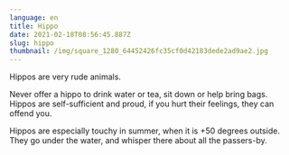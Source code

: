 ```yaml
---
language: en
title: Hippo
date: 2021-02-18T08:56:45.887Z
slug: hippo
thumbnail: /img/square_1280_64452426fc35cf0d42183dede2ad9ae2.jpg
---
```

Hippos are very rude animals.

Never offer a hippo to drink water or tea, sit down or help bring bags. Hippos are self-sufficient and proud, if you hurt their feelings, they can offend you.

Hippos are especially touchy in summer, when it is +50 degrees outside. They go under the water, and whisper there about all the passers-by.
